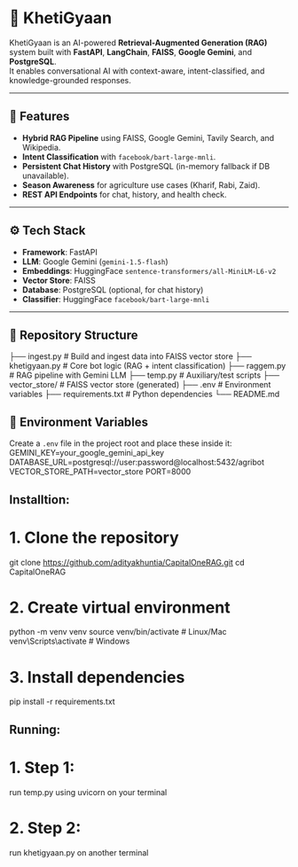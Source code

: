# 🌱 KhetiGyaan

KhetiGyaan is an AI-powered **Retrieval-Augmented Generation (RAG)** system built with **FastAPI**, **LangChain**, **FAISS**, **Google Gemini**, and **PostgreSQL**.  
It enables conversational AI with context-aware, intent-classified, and knowledge-grounded responses.

---

## 🚀 Features

- **Hybrid RAG Pipeline** using FAISS, Google Gemini, Tavily Search, and Wikipedia.  
- **Intent Classification** with `facebook/bart-large-mnli`.  
- **Persistent Chat History** with PostgreSQL (in-memory fallback if DB unavailable).  
- **Season Awareness** for agriculture use cases (Kharif, Rabi, Zaid).  
- **REST API Endpoints** for chat, history, and health check.

---

## ⚙️ Tech Stack

- **Framework**: FastAPI  
- **LLM**: Google Gemini (`gemini-1.5-flash`)  
- **Embeddings**: HuggingFace `sentence-transformers/all-MiniLM-L6-v2`  
- **Vector Store**: FAISS  
- **Database**: PostgreSQL (optional, for chat history)  
- **Classifier**: HuggingFace `facebook/bart-large-mnli`  

---

## 📂 Repository Structure
├── ingest.py # Build and ingest data into FAISS vector store
├── khetigyaan.py # Core bot logic (RAG + intent classification)
├── raggem.py # RAG pipeline with Gemini LLM
├── temp.py # Auxiliary/test scripts
├── vector_store/ # FAISS vector store (generated)
├── .env # Environment variables
├── requirements.txt # Python dependencies
└── README.md

## 🔑 Environment Variables

Create a `.env` file in the project root and place these inside it:
GEMINI_KEY=your_google_gemini_api_key
DATABASE_URL=postgresql://user:password@localhost:5432/agribot
VECTOR_STORE_PATH=vector_store
PORT=8000

## Installtion:
# 1. Clone the repository
git clone https://github.com/adityakhuntia/CapitalOneRAG.git
cd CapitalOneRAG

# 2. Create virtual environment
python -m venv venv
source venv/bin/activate   # Linux/Mac
venv\Scripts\activate      # Windows

# 3. Install dependencies
pip install -r requirements.txt


## Running:
# 1. Step 1:
run temp.py using uvicorn on your terminal 
# 2. Step 2:
run khetigyaan.py on another terminal 
